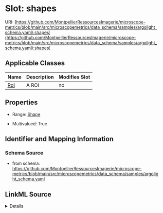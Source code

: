 # Slot: shapes

URI: [https://github.com/MontpellierRessourcesImagerie/microscope-metrics/blob/main/src/microscopemetrics/data_schema/samples/argolight_schema.yaml/:shapes](https://github.com/MontpellierRessourcesImagerie/microscope-metrics/blob/main/src/microscopemetrics/data_schema/samples/argolight_schema.yaml/:shapes)



<!-- no inheritance hierarchy -->




## Applicable Classes

| Name | Description | Modifies Slot |
| --- | --- | --- |
[Roi](Roi.md) | A ROI |  no  |







## Properties

* Range: [Shape](Shape.md)

* Multivalued: True





## Identifier and Mapping Information







### Schema Source


* from schema: https://github.com/MontpellierRessourcesImagerie/microscope-metrics/blob/main/src/microscopemetrics/data_schema/samples/argolight_schema.yaml




## LinkML Source

<details>
```yaml
name: shapes
from_schema: https://github.com/MontpellierRessourcesImagerie/microscope-metrics/blob/main/src/microscopemetrics/data_schema/samples/argolight_schema.yaml
rank: 1000
multivalued: true
alias: shapes
owner: Roi
domain_of:
- Roi
range: Shape

```
</details>